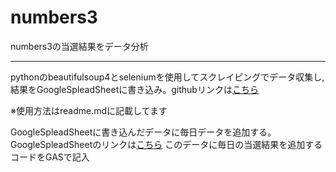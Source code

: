 # numbers3

numbers3の当選結果をデータ分析

----

pythonのbeautifulsoup4とseleniumを使用してスクレイピングでデータ収集し,結果をGoogleSpleadSheetに書き込み。githubリンクは[こちら](https://github.com/abe-masafumi/numbers3)

※使用方法はreadme.mdに記載してます


GoogleSpleadSheetに書き込んだデータに毎日データを追加する。
GoogleSpleadSheetのリンクは[こちら](https://docs.google.com/spreadsheets/d/1je8SYceSh2Ks4sUJZI9uipN8sZ7ClHG0lXJgeGQz0Zo/edit#gid=0)
このデータに毎日の当選結果を追加するコードをGASで記入





